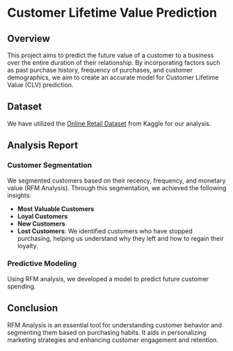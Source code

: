 # Customer Lifetime Value Prediction

## Overview
This project aims to predict the future value of a customer to a business over the entire duration of their relationship. By incorporating factors such as past purchase history, frequency of purchases, and customer demographics, we aim to create an accurate model for Customer Lifetime Value (CLV) prediction.

## Dataset
We have utilized the [Online Retail Dataset](https://www.kaggle.com/datasets/lakshmi25npathi/online-retail-dataset) from Kaggle for our analysis.

## Analysis Report

### Customer Segmentation
We segmented customers based on their recency, frequency, and monetary value (RFM Analysis). Through this segmentation, we achieved the following insights:

- **Most Valuable Customers**
- **Loyal Customers**
- **New Customers**
- **Lost Customers**: We identified customers who have stopped purchasing, helping us understand why they left and how to regain their loyalty.

### Predictive Modeling
Using RFM analysis, we developed a model to predict future customer spending.

## Conclusion
RFM Analysis is an essential tool for understanding customer behavior and segmenting them based on purchasing habits. It aids in personalizing marketing strategies and enhancing customer engagement and retention.
